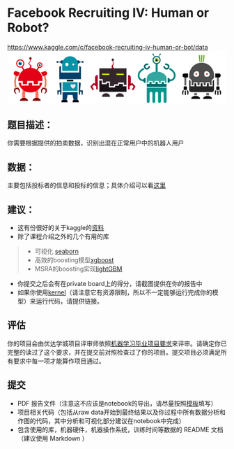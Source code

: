 # Facebook Recruiting IV: Human or Robot?
https://www.kaggle.com/c/facebook-recruiting-iv-human-or-bot/data
![](robot_banner@.png)
## 题目描述：
你需要根据提供的拍卖数据，识别出混在正常用户中的机器人用户
## 数据：
主要包括投标者的信息和投标的信息；具体介绍可以看[这里](https://www.kaggle.com/c/facebook-recruiting-iv-human-or-bot/data)
## 建议：
* 这有份很好的关于kaggle的[资料](https://www.ke.tu-darmstadt.de/lehre/arbeiten/studien/2015/Dong_Ying.pdf)
* 除了课程介绍之外的几个有用的库
> * 可视化 [seaborn](http://seaborn.pydata.org/)
> * 高效的boosting模型[xgboost](https://github.com/dmlc/xgboost)
> * MSRA的boosting实现[lightGBM](https://github.com/Microsoft/LightGBM)

* 你提交之后会有在private board上的得分，请截图提供在你的报告中
* 如果你使用[kernel](https://www.kaggle.com/kernels)（请注意它有资源限制，所以不一定能够运行完成你的模型）来运行代码，请提供链接。
## 评估
你的项目会由优达学城项目评审师依照[机器学习毕业项目要求](https://review.udacity.com/#!/rubrics/273/view)来评审。请确定你已完整的读过了这个要求，并在提交前对照检查过了你的项目。提交项目必须满足所有要求中每一项才能算作项目通过。


## 提交
* PDF 报告文件（注意这不应该是notebook的导出，请尽量按照[模板](https://github.com/nd009/machine-learning/blob/zh-cn/projects/capstone/capstone_report_template.md)填写）
* 项目相关代码（包括从raw data开始到最终结果以及你过程中所有数据分析和作图的代码，其中分析和可视化部分建议在notebook中完成）
* 包含使用的库，机器硬件，机器操作系统，训练时间等数据的 README 文档（建议使用 Markdown ）
